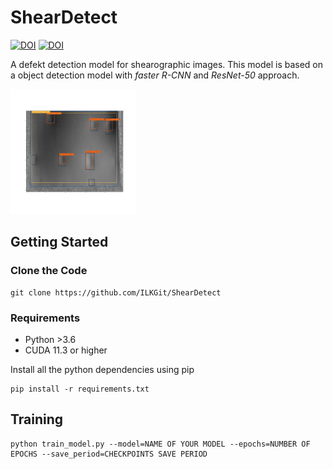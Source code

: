 # ShearDetect
[![DOI](https://zenodo.org/badge/DOI/10.5281/zenodo.6463119.svg)](https://doi.org/10.5281/zenodo.6463119)
[![DOI](https://zenodo.org/badge/DOI/10.5281/zenodo.6482460.svg)](https://doi.org/10.5281/zenodo.6482459)

A defekt detection model for shearographic images. This model is based on a object detection model with *faster R-CNN* and *ResNet-50* approach.

<img src="https://github.com/ILKGit/ShearDetect/blob/main/imgs/model_1x_001.png" data-canonical-src="https://github.com/ILKGit/ShearDetect/blob/main/imgs/model_1x_001.png" width="200" height="200" />


## Getting Started
### Clone the Code
```
git clone https://github.com/ILKGit/ShearDetect
```
### Requirements
* Python >3.6
* CUDA 11.3 or higher

Install all the python dependencies using pip
```
pip install -r requirements.txt
```


## Training
```
python train_model.py --model=NAME OF YOUR MODEL --epochs=NUMBER OF EPOCHS --save_period=CHECKPOINTS SAVE PERIOD
```

